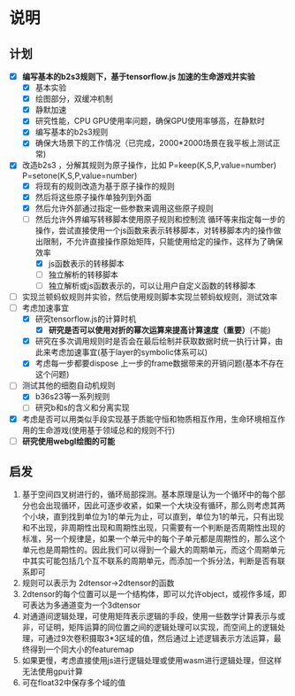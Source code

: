 # 说明
## 计划
* [x] **编写基本的b2s3规则下，基于tensorflow.js 加速的生命游戏并实验**
  * [x] 基本实验
  * [x] 绘图部分，双缓冲机制
  * [x] 静默加速
  * [x] 研究性能，CPU GPU使用率问题，确保GPU使用率够高，在静默时
  * [x] 编写基本的b2s3规则
  * [x] 确保大场景下的工作情况（已完成，2000*2000场景在我平板上测试正常)
* [x] 改造b2s3 ，分解其规则为原子操作，比如 P=keep(K,S,P,value=number)  P=setone(K,S,P,value=number)  
  * [x] 将现有的规则改造为基于原子操作的规则
  * [x] 然后将这些原子操作单独列到外面
  * [x] 然后允许外部通过指定一些参数来调用这些原子规则
  * [ ] 然后允许外界编写转移脚本使用原子规则和控制流 循环等来指定每一步的操作，尝试直接使用一个js函数来表示转移脚本，对转移脚本内的操作做出限制，不允许直接操作原始矩阵，只能使用给定的操作，这样为了确保效率
    * [x] js函数表示的转移脚本
    * [ ] 独立解析的转移脚本
    * [ ] 独立解析或js函数表示的，可以让用户自定义函数的转移脚本
* [ ] 实现兰顿蚂蚁规则并实验，然后使用规则脚本实现兰顿蚂蚁规则，测试效率
* [ ] 考虑加速事宜
  * [x] 研究tensorflow.js的计算时机
    * [x] **研究是否可以使用对折的幂次运算来提高计算速度（重要）**(不能)
  * [x] 研究在多次调用规则时是否会在最后绘制并获取数据时统一执行计算，由此来考虑加速事宜(基于layer的symbolic体系可以)
  * [x] 考虑每一步都要dispose 上一步的frame数据带来的开销问题(基本不存在这个问题)
* [ ] 测试其他的细胞自动机规则
  * [x] b36s23等一系列规则
  * [ ] 研究b和s的含义和分离实现
* [x] 考虑是否可以用类似手段实现基于质能守恒和物质相互作用，生命环境相互作用的生命游戏(使用基于领域总和的规则不行)
* [ ] **研究使用webgl绘图的可能**

## 启发
1. 基于空间四叉树进行的，循环局部探测。基本原理是认为一个循环中的每个部分也会出现循环，因此可逐步收紧，如果一个大块没有循环，那么则考虑其两个小块，直到找到单位为1的单元为止，可以直到，单位为1的单元，只有出现和不出现，非周期性出现和周期性出现，只需要有一个判断是否周期性出现的标准，另一个规律是，如果一个单元中的每个子单元都是周期性的，那么这个单元也是周期性的。因此我们可以得到一个最大的周期单元，而这个周期单元中其实可能包括几个互不联系的周期单元，而添加一个拆分法，判断是否有联系即可
2. 规则可以表示为 2dtensor->2dtensor的函数
3. 2dtensor的每个位置可以是一个结构体，即可以允许object，或视作多域，即可表达为多通道变为一个3dtensor
4. 对通道间逻辑处理，可使用矩阵表示逻辑的手段，使用一些数学计算表示与或非，可证明，矩阵运算的同位置之间的逻辑处理可以实现，而空间上的逻辑处理，可通过9次卷积摄取3*3区域的值，然后通过上述逻辑表示方法运算，最终得到一个同大小的featuremap
5. 如果更慢，考虑直接使用js进行逻辑处理或使用wasm进行逻辑处理，但这样无法使用gpu计算
6. 可在float32中保存多个域的值



